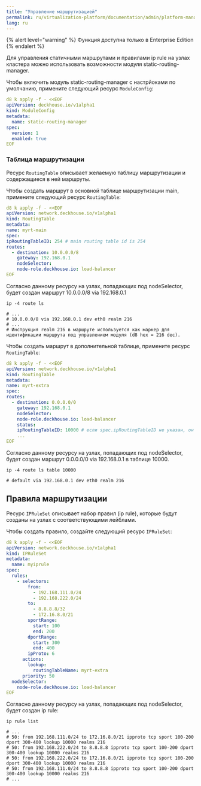 ```yaml
---
title: "Управление маршрутизацией"
permalink: ru/virtualization-platform/documentation/admin/platform-management/network/routing.html
lang: ru
---
```


{% alert level="warning" %} Функция доступна только в Enterprise Edition {% endalert %}

Для управления статичными маршрутами и правилами ip rule на узлах кластера можно использовать возможности модуля static-routing-manager.

Чтобы включить модуль static-routing-manager с настрйоками по умолчанию, примените следующий ресурс `ModuleConfig`:

```yaml
d8 k apply -f - <<EOF
apiVersion: deckhouse.io/v1alpha1
kind: ModuleConfig
metadata:
  name: static-routing-manager
spec:
  version: 1
  enabled: true
EOF
```

### Таблица маршрутизации

Ресурс `RoutingTable` описывает желаемую таблицу маршрутизации и содержащиеся в ней маршруты.

Чтобы создать маршрут в основной таблице маршрутизации main, примените следующий ресурс `RoutingTable`:

```yaml
d8 k apply -f - <<EOF
apiVersion: network.deckhouse.io/v1alpha1
kind: RoutingTable
metadata:
name: myrt-main
spec:
ipRoutingTableID: 254 # main routing table id is 254
routes:
  - destination: 10.0.0.0/8
    gateway: 192.168.0.1
    nodeSelector:
    node-role.deckhouse.io: load-balancer
EOF
```

Согласно данному ресурсу на узлах, попадающих под nodeSelector, будет создан маршрут 10.0.0.0/8 via 192.168.0.1

```shell
ip -4 route ls

# ...
# 10.0.0.0/8 via 192.168.0.1 dev eth0 realm 216
# ...
# Инструкция realm 216 в маршруте используется как маркер для идентификации маршрута под управлением модуля (d8 hex = 216 dec).
```

Чтобы создать маршрут в дополнительной таблице, примените ресурс `RoutingTable`:

```yaml
d8 k apply -f - <<EOF
apiVersion: network.deckhouse.io/v1alpha1
kind: RoutingTable
metadata:
name: myrt-extra
spec:
routes:
  - destination: 0.0.0.0/0
    gateway: 192.168.0.1
    nodeSelector:
    node-role.deckhouse.io: load-balancer
    status:
    ipRoutingTableID: 10000 # если spec.ipRoutingTableID не указан, он будет сгенерирован автоматически и размещён в status
    ...
EOF
```

Согласно данному ресурсу на узлах, попадающих под nodeSelector, будет создан маршрут 0.0.0.0/0 via 192.168.0.1 в таблице 10000.

```shell
ip -4 route ls table 10000

# default via 192.168.0.1 dev eth0 realm 216
```

## Правила маршрутизации

Ресурс `IPRuleSet` описывает набор правил (ip rule), которые будут созданы на узлах с соответствующими лейблами.

Чтобы создать правило, создайте следующий ресурс `IPRuleSet`:

```yaml
d8 k apply -f - <<EOF
apiVersion: network.deckhouse.io/v1alpha1
kind: IPRuleSet
metadata:
  name: myiprule
spec:
  rules:
    - selectors:
        from:
          - 192.168.111.0/24
          - 192.168.222.0/24
        to:
          - 8.8.8.8/32
          - 172.16.8.0/21
        sportRange:
          start: 100
          end: 200
        dportRange:
          start: 300
          end: 400
        ipProto: 6
      actions:
        lookup:
          routingTableName: myrt-extra
      priority: 50
  nodeSelector:
    node-role.deckhouse.io: load-balancer
EOF
```

Согласно данному ресурсу на узлах, попадающих под nodeSelector, будет создан ip rule:

```shell
ip rule list

# ...
# 50: from 192.168.111.0/24 to 172.16.8.0/21 ipproto tcp sport 100-200 dport 300-400 lookup 10000 realms 216
# 50: from 192.168.222.0/24 to 8.8.8.8 ipproto tcp sport 100-200 dport 300-400 lookup 10000 realms 216
# 50: from 192.168.222.0/24 to 172.16.8.0/21 ipproto tcp sport 100-200 dport 300-400 lookup 10000 realms 216
# 50: from 192.168.111.0/24 to 8.8.8.8 ipproto tcp sport 100-200 dport 300-400 lookup 10000 realms 216
# ...
```
